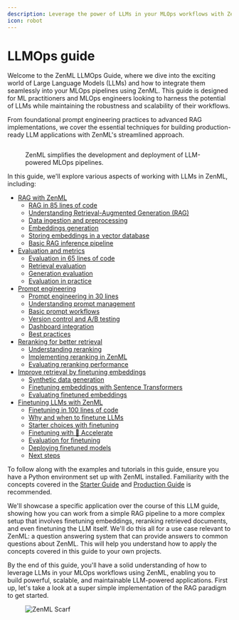 ```yaml
---
description: Leverage the power of LLMs in your MLOps workflows with ZenML.
icon: robot
---
```


# LLMOps guide

Welcome to the ZenML LLMOps Guide, where we dive into the exciting world of Large Language Models (LLMs) and how to integrate them seamlessly into your MLOps pipelines using ZenML. This guide is designed for ML practitioners and MLOps engineers looking to harness the potential of LLMs while maintaining the robustness and scalability of their workflows.

From foundational prompt engineering practices to advanced RAG implementations, we cover the essential techniques for building production-ready LLM applications with ZenML's streamlined approach.

<figure><img src="../../.gitbook/assets/rag-overview.png" alt=""><figcaption><p>ZenML simplifies the development and deployment of LLM-powered MLOps pipelines.</p></figcaption></figure>

In this guide, we'll explore various aspects of working with LLMs in ZenML, including:

* [RAG with ZenML](rag-with-zenml/)
  * [RAG in 85 lines of code](rag-with-zenml/rag-85-loc.md)
  * [Understanding Retrieval-Augmented Generation (RAG)](rag-with-zenml/understanding-rag.md)
  * [Data ingestion and preprocessing](rag-with-zenml/data-ingestion.md)
  * [Embeddings generation](rag-with-zenml/embeddings-generation.md)
  * [Storing embeddings in a vector database](rag-with-zenml/storing-embeddings-in-a-vector-database.md)
  * [Basic RAG inference pipeline](rag-with-zenml/basic-rag-inference-pipeline.md)
* [Evaluation and metrics](evaluation/)
  * [Evaluation in 65 lines of code](evaluation/evaluation-in-65-loc.md)
  * [Retrieval evaluation](evaluation/retrieval.md)
  * [Generation evaluation](evaluation/generation.md)
  * [Evaluation in practice](evaluation/evaluation-in-practice.md)
* [Prompt engineering](prompt-engineering/)
  * [Prompt engineering in 30 lines](prompt-engineering/prompt-engineering-30-loc.md)
  * [Understanding prompt management](prompt-engineering/understanding-prompt-management.md)
  * [Basic prompt workflows](prompt-engineering/basic-prompt-workflows.md)
  * [Version control and A/B testing](prompt-engineering/version-control-and-testing.md)
  * [Dashboard integration](prompt-engineering/dashboard-integration.md)
  * [Best practices](prompt-engineering/best-practices.md)
* [Reranking for better retrieval](reranking/)
  * [Understanding reranking](reranking/understanding-reranking.md)
  * [Implementing reranking in ZenML](reranking/implementing-reranking.md)
  * [Evaluating reranking performance](reranking/evaluating-reranking-performance.md)
* [Improve retrieval by finetuning embeddings](finetuning-embeddings/)
  * [Synthetic data generation](finetuning-embeddings/synthetic-data-generation.md)
  * [Finetuning embeddings with Sentence Transformers](finetuning-embeddings/finetuning-embeddings-with-sentence-transformers.md)
  * [Evaluating finetuned embeddings](finetuning-embeddings/evaluating-finetuned-embeddings.md)
* [Finetuning LLMs with ZenML](finetuning-llms/)
  * [Finetuning in 100 lines of code](finetuning-llms/finetuning-100-loc.md)
  * [Why and when to finetune LLMs](finetuning-llms/why-and-when-to-finetune-llms.md)
  * [Starter choices with finetuning](finetuning-llms/starter-choices-for-finetuning-llms.md)
  * [Finetuning with 🤗 Accelerate](finetuning-llms/finetuning-with-accelerate.md)
  * [Evaluation for finetuning](finetuning-llms/evaluation-for-finetuning.md)
  * [Deploying finetuned models](finetuning-llms/deploying-finetuned-models.md)
  * [Next steps](finetuning-llms/next-steps.md)

To follow along with the examples and tutorials in this guide, ensure you have a Python environment set up with ZenML installed. Familiarity with the concepts covered in the [Starter Guide](../starter-guide/) and [Production Guide](../production-guide/) is recommended.

We'll showcase a specific application over the course of this LLM guide, showing how you can work from a simple RAG pipeline to a more complex setup that involves finetuning embeddings, reranking retrieved documents, and even finetuning the LLM itself. We'll do this all for a use case relevant to ZenML: a question answering system that can provide answers to common questions about ZenML. This will help you understand how to apply the concepts covered in this guide to your own projects.

By the end of this guide, you'll have a solid understanding of how to leverage LLMs in your MLOps workflows using ZenML, enabling you to build powerful, scalable, and maintainable LLM-powered applications. First up, let's take a look at a super simple implementation of the RAG paradigm to get started.

<figure><img src="https://static.scarf.sh/a.png?x-pxid=f0b4f458-0a54-4fcd-aa95-d5ee424815bc" alt="ZenML Scarf"><figcaption></figcaption></figure>
